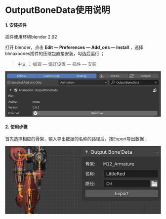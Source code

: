 # OutputBoneData使用说明



#### 1. 安装插件

插件使用环境blender 2.92

打开 blender，点击 **Edit — Preferences — Add_ons — Install** ，选择blmaxbones插件的压缩包直接安装，勾选后运行 ；

> 中文 ： 编辑 — 偏好设置 — 插件 — 安装 

![image-20210915180051803](README.assets\image-20210915180051803.png)



#### 2. 使用步骤

首先选择相应的骨架，输入导出数据的名称的路径后，按Export导出数据；

![image-20210915175544744](README.assets\image-20210915175544744.png) 

